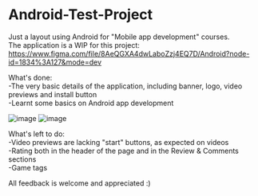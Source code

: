 # Android-Test-Project <br>
Just a layout using Android for "Mobile app development" courses. <br>
The application is a WIP for this project: https://www.figma.com/file/8AeQGXA4dwLaboZzj4EQ7D/Android?node-id=1834%3A127&mode=dev <br>

What's done: <br>
-The very basic details of the application, including banner, logo, video previews and install button <br>
-Learnt some basics on Android app development <br>

![image](https://github.com/justanotheruserhi/Android-Test-Project/assets/45848419/2002d889-5d10-4533-8661-22ca91e75b18)
![image](https://github.com/justanotheruserhi/Android-Test-Project/assets/45848419/844887cd-0c01-45b5-beb1-abb93d883e6b)

What's left to do: <br>
-Video previews are lacking "start" buttons, as expected on videos <br>
-Rating both in the header of the page and in the Review & Comments sections <br>
-Game tags <br>

All feedback is welcome and appreciated :)
